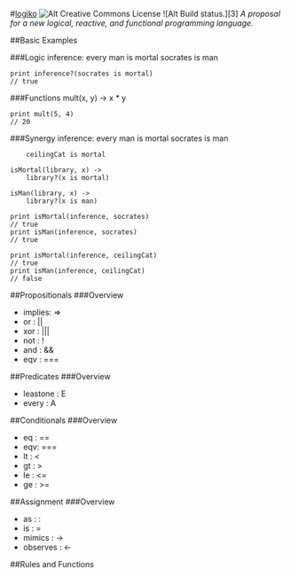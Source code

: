 #[logiko][1] ![Alt Creative Commons License][2] ![Alt Build status.][3]
*A proposal for a new logical, reactive, and functional programming language.*

##Basic Examples

###Logic
    inference:
        every man is mortal
        socrates is man

    print inference?(socrates is mortal)
    // true

###Functions
    mult(x, y) ->
        x * y

    print mult(5, 4)
    // 20


###Synergy
    inference:
        every man is mortal
        socrates is man

        ceilingCat is mortal

    isMortal(library, x) ->
        library?(x is mortal)

    isMan(library, x) ->
        library?(x is man)

    print isMortal(inference, socrates)
    // true
    print isMan(inference, socrates)
    // true

    print isMortal(inference, ceilingCat)
    // true
    print isMan(inference, ceilingCat)
    // false




##Propositionals
###Overview
- implies: =>
- or     : ||
- xor    : |||
- not    : !
- and    : &&
- eqv    : ===

##Predicates
###Overview
- leastone : E
- every    : A

##Conditionals
###Overview
- eq : ==
- eqv: ===
- lt : <
- gt : >
- le : <=
- ge : >=

##Assignment
###Overview
- as       : :
- is       : =
- mimics   : ->
- observes : <-


##Rules and Functions

[1]: logiko.mraxil.us "logiko"
[2]: http://i.creativecommons.org/l/by-sa/3.0/80x15.png
